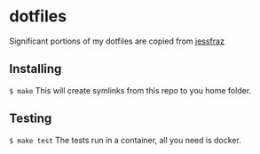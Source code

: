 # dotfiles
Significant portions of my dotfiles are copied from [jessfraz](https://github.com/jessfraz/dotfiles)

## Installing
`$ make`
This will create symlinks from this repo to you home folder.

## Testing
`$ make test`
The tests run in a container, all you need is docker.
